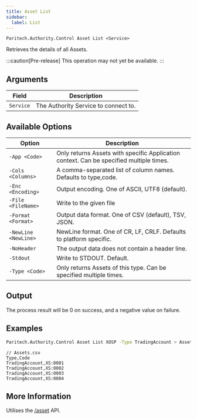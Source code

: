 ```yaml
---
title: Asset List
sidebar:
  label: List
---
```


`Paritech.Authority.Control Asset List <Service>`

Retrieves the details of all Assets.

:::caution[Pre-release]
This operation may not yet be available.
:::

## Arguments

| Field      | Description |
|------------|-------------|
| `Service`  | The Authority Service to connect to. |

## Available Options

| Option                  | Description |
|-------------------------|-------------|
| `-App <Code>`           | Only returns Assets with specific Application context. Can be specified multiple times. |
| `-Cols <Columns>`       | A comma-separated list of column names. Defaults to type,code. |
| `-Enc <Encoding>`       | Output encoding. One of ASCII, UTF8 (default). |
| `-File <FileName>`      | Write to the given file |
| `-Format <Format>`      | Output data format. One of CSV (default), TSV, JSON. |
| `-NewLine <NewLine>`    | NewLine format. One of CR, LF, CRLF. Defaults to platform specific. |
| `-NoHeader`             | The output data does not contain a header line. |
| `-Stdout`               | Write to STDOUT. Default. |
| `-Type <Code>`          | Only returns Assets of this type. Can be specified multiple times. |

## Output

The process result will be 0 on success, and a negative value on failure.

## Examples

```sh title="List Assets"
Paritech.Authority.Control Asset List XOSP -Type TradingAccount > Assets.csv
```

```csv
// Assets.csv
Type,Code
TradingAccount,XS:0001
TradingAccount,XS:0002
TradingAccount,XS:0003
TradingAccount,XS:0004
```

## More Information

Utilises the [/asset](../../../rest/asset/bytype/) API.
